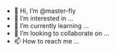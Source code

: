 - 👋 Hi, I’m @master-fly
- 👀 I’m interested in ...
- 🌱 I’m currently learning ...
- 💞️ I’m looking to collaborate on ...
- 📫 How to reach me ...

<!---
master-fly/master-fly is a ✨ special ✨ repository because its `README.md` (this file) appears on your GitHub profile.
You can click the Preview link to take a look at your changes.
--->

